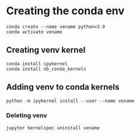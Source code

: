 # Creating the conda env
    conda create --name vename python=3.9
    conda activate vename


## Creating venv kernel
    conda install ipykernel
    conda install nb_conda_kernels

## Adding venv to conda kernels
    python -m ipykernel install --user --name vename

### Deleting venv
    jupyter kernelspec uninstall vename
